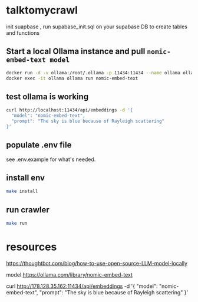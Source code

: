 # talktomycrawl
init suapbase , run supabase_init.sql on your supabase DB to create tables and functions


## Start a local Ollama instance and pull `nomic-embed-text model`

```bash
docker run -d -v ollama:/root/.ollama -p 11434:11434 --name ollama ollama/ollama
docker exec -it ollama ollama run nomic-embed-text
```
 
## test ollama is working
```bash
curl http://localhost:11434/api/embeddings -d '{
  "model": "nomic-embed-text",
  "prompt": "The sky is blue because of Rayleigh scattering"
}'
```

## populate .env file
see .env.example for what's needed.

## install env
```bash
make install
```

## run crawler
```bash
make run
```





# resources
https://thoughtbot.com/blog/how-to-use-open-source-LLM-model-locally

model
https://ollama.com/library/nomic-embed-text




curl http://178.128.35.162:11434/api/embeddings -d '{
  "model": "nomic-embed-text",
  "prompt": "The sky is blue because of Rayleigh scattering"
}'

